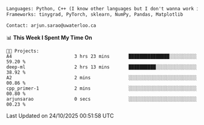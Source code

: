 ```txt
Languages: Python, C++ (I know other languages but I don't wanna work in em)
Frameworks: tinygrad, PyTorch, sklearn, NumPy, Pandas, Matplotlib

Contact: arjun.sarao@uwaterloo.ca
```

<!--START_SECTION:waka-->
📊 **This Week I Spent My Time On** 

```text
🐱‍💻 Projects: 
A4                       3 hrs 23 mins       ███████████████░░░░░░░░░░   59.20 % 
deep-ml                  2 hrs 13 mins       ██████████░░░░░░░░░░░░░░░   38.92 % 
A2                       2 mins              ░░░░░░░░░░░░░░░░░░░░░░░░░   00.86 % 
cpp_primer-1             2 mins              ░░░░░░░░░░░░░░░░░░░░░░░░░   00.80 % 
arjunsarao               0 secs              ░░░░░░░░░░░░░░░░░░░░░░░░░   00.23 % 
```


 Last Updated on 24/10/2025 00:51:58 UTC
<!--END_SECTION:waka-->
